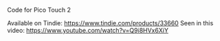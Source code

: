 Code for Pico Touch 2

Available on Tindie: https://www.tindie.com/products/33660
Seen in this video: https://www.youtube.com/watch?v=Q9i8HVx6XiY
